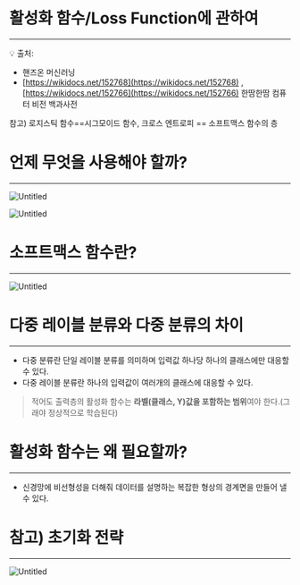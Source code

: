 # 활성화 함수/Loss Function에 관하여

---

<aside>
💡 출처:

- 핸즈온 머신러닝
- [https://wikidocs.net/152768](https://wikidocs.net/152768) , [https://wikidocs.net/152766](https://wikidocs.net/152766) 한땀한땀 컴퓨터 비전 백과사전
</aside>

참고) 로지스틱 함수==시그모이드 함수, 크로스 엔트로피 == 소프트맥스 함수의 층

# 언제 무엇을 사용해야 할까?

---

![Untitled](%E1%84%92%E1%85%AA%E1%86%AF%E1%84%89%E1%85%A5%E1%86%BC%E1%84%92%E1%85%AA%20%E1%84%92%E1%85%A1%E1%86%B7%E1%84%89%E1%85%AE%20Loss%20Function%E1%84%8B%E1%85%A6%20%E1%84%80%E1%85%AA%E1%86%AB%E1%84%92%E1%85%A1%E1%84%8B%E1%85%A7%20cb24cf76a76c4a6b89433a0aa9cf2343/Untitled.png)

![Untitled](%E1%84%92%E1%85%AA%E1%86%AF%E1%84%89%E1%85%A5%E1%86%BC%E1%84%92%E1%85%AA%20%E1%84%92%E1%85%A1%E1%86%B7%E1%84%89%E1%85%AE%20Loss%20Function%E1%84%8B%E1%85%A6%20%E1%84%80%E1%85%AA%E1%86%AB%E1%84%92%E1%85%A1%E1%84%8B%E1%85%A7%20cb24cf76a76c4a6b89433a0aa9cf2343/Untitled%201.png)

# **소프트맥스 함수란?**

---

![Untitled](%E1%84%92%E1%85%AA%E1%86%AF%E1%84%89%E1%85%A5%E1%86%BC%E1%84%92%E1%85%AA%20%E1%84%92%E1%85%A1%E1%86%B7%E1%84%89%E1%85%AE%20Loss%20Function%E1%84%8B%E1%85%A6%20%E1%84%80%E1%85%AA%E1%86%AB%E1%84%92%E1%85%A1%E1%84%8B%E1%85%A7%20cb24cf76a76c4a6b89433a0aa9cf2343/Untitled%202.png)

# **다중 레이블 분류와 다중 분류의 차이**

---

- 다중 분류란 단일 레이블 분류를 의미하며 입력값 하나당 하나의 클래스에만 대응할 수 있다.
- 다중 레이블 분류란 하나의 입력값이 여러개의 클래스에 대응할 수 있다.

> 적어도 출력층의 활성화 함수는 **라벨(클래스, Y)값을 포함하는 범위**여야 한다.(그래야 정상적으로 학습된다)
> 

# **활성화 함수는 왜 필요할까?**

---

- 신경망에 비선형성을 더해줘 데이터를 설명하는 복잡한 형상의 경계면을 만들어 낼 수 있다.

# 참고) 초기화 전략

---

![Untitled](%E1%84%92%E1%85%AA%E1%86%AF%E1%84%89%E1%85%A5%E1%86%BC%E1%84%92%E1%85%AA%20%E1%84%92%E1%85%A1%E1%86%B7%E1%84%89%E1%85%AE%20Loss%20Function%E1%84%8B%E1%85%A6%20%E1%84%80%E1%85%AA%E1%86%AB%E1%84%92%E1%85%A1%E1%84%8B%E1%85%A7%20cb24cf76a76c4a6b89433a0aa9cf2343/Untitled%203.png)